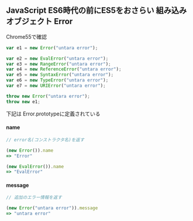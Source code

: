 ## JavaScript ES6時代の前にES5をおさらい 組み込みオブジェクト Error

Chrome55で確認

```js
var e1 = new Error("untara error");

var e2 = new EvalError("untara error");
var e3 = new RangeError("untara error");
var e4 = new ReferenceError("untara error");
var e5 = new SyntaxError("untara error");
var e6 = new TypeError("untara error");
var e7 = new URIError("untara error");

throw new Error("untara error");
throw new e1;
```

下記は Error.prototypeに定義されている

#### name

```js
// error名(コンストラクタ名)を返す

(new Error()).name
=> "Error"

(new EvalError()).name
=> "EvalError"
```

#### message

```js
// 追加のエラー情報を返す

(new Error("untara error")).message
=> "untara error"
```
